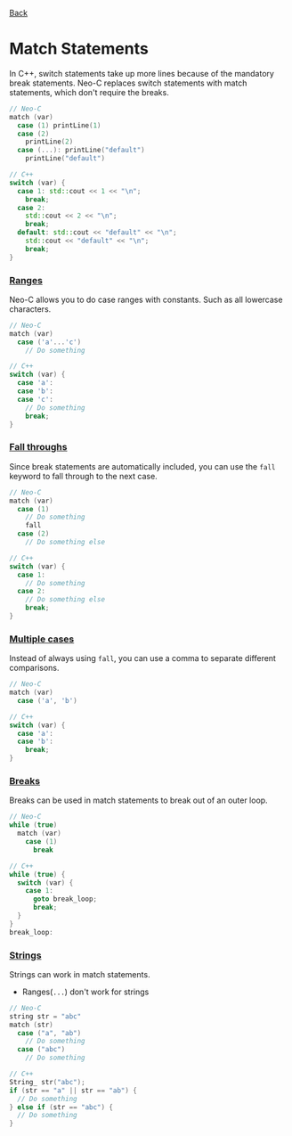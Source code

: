 [Back](./Readme.md)

# Match Statements
In C++, switch statements take up more lines because of the mandatory break statements. Neo-C replaces switch statements with match statements, which don't require the breaks.

```C++
// Neo-C
match (var)
  case (1) printLine(1)
  case (2)
    printLine(2)
  case (...): printLine("default")
    printLine("default")

// C++
switch (var) {
  case 1: std::cout << 1 << "\n";
    break;
  case 2:
    std::cout << 2 << "\n";
    break;
  default: std::cout << "default" << "\n";
    std::cout << "default" << "\n";
    break;
}
```

### [Ranges](#neo-c)
Neo-C allows you to do case ranges with constants. Such as all lowercase characters.

```C++
// Neo-C
match (var)
  case ('a'...'c')
    // Do something

// C++
switch (var) {
  case 'a':
  case 'b':
  case 'c':
    // Do something
    break;
}
```

### [Fall throughs](#neo-c)
Since break statements are automatically included, you can use the `fall` keyword to fall through to the next case.

```C++
// Neo-C
match (var)
  case (1)
    // Do something
    fall
  case (2)
    // Do something else

// C++
switch (var) {
  case 1:
    // Do something
  case 2:
    // Do something else
    break;
}
```

### [Multiple cases](#neo-c)
Instead of always using `fall`, you can use a comma to separate different comparisons.

```C++
// Neo-C
match (var)
  case ('a', 'b')

// C++
switch (var) {
  case 'a':
  case 'b':
    break;
}
```

### [Breaks](#neo-c)
Breaks can be used in match statements to break out of an outer loop.

```C++
// Neo-C
while (true)
  match (var)
    case (1)
      break

// C++
while (true) {
  switch (var) {
    case 1:
      goto break_loop;
      break;
  }
}
break_loop:
```

### [Strings](#neo-c)
Strings can work in match statements.
- Ranges(`...`) don't work for strings

```C++
// Neo-C
string str = "abc"
match (str)
  case ("a", "ab")
    // Do something
  case ("abc")
    // Do something

// C++
String_ str("abc");
if (str == "a" || str == "ab") {
  // Do something
} else if (str == "abc") {
  // Do something
}
```